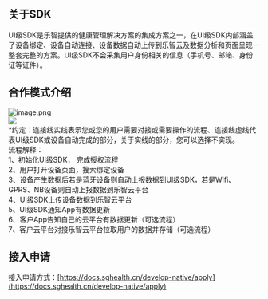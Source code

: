 <a name="SXXrH"></a>
## 关于SDK
UI级SDK是乐智提供的健康管理解决方案的集成方案之一，在UI级SDK内部涵盖了设备绑定、设备自动连接、设备数据自动上传到乐智云及数据分析和页面呈现一整套完整的方案。UI级SDK不会采集用户身份相关的信息（手机号、邮箱、身份证等证件）。

<a name="54RnH"></a>
## 合作模式介绍
![image.png](https://cdn.nlark.com/yuque/0/2021/png/265997/1616570476413-402a0c43-c4ff-46b4-80b3-1cca35e72b0a.png#averageHue=%23fcfcfc&height=489&id=Zj0OY&name=image.png&originHeight=489&originWidth=698&originalType=binary&ratio=1&rotation=0&showTitle=false&size=47236&status=done&style=none&title=&width=698)<br />![](https://cdn.nlark.com/yuque/0/2021/jpeg/265997/1616574992758-4787c54a-f513-4d1c-b0e1-5239216cd0e3.jpeg)<br />*约定：连接线实线表示您或您的用户需要对接或需要操作的流程、连接线虚线代表UI级SDK或设备自动完成的部分，关于实线的部分，您可以选择不实现。<br />流程解释：<br />1、初始化UI级SDK， 完成授权流程<br />2、用户打开设备页面，搜索绑定设备<br />3、设备产生数据后若是蓝牙设备则自动上报数据到UI级SDK，若是Wifi、GPRS、NB设备则自动上报数据到乐智云平台<br />4、UI级SDK上传设备数据到乐智云平台<br />5、UI级SDK通知App有数据更新<br />6、客户App告知自己的云平台有数据更新（可选流程）<br />7、客户云平台对接乐智云平台拉取用户的数据并存储（可选流程）

<a name="nVmzg"></a>
## 接入申请
接入申请方式：[https://docs.sghealth.cn/develop-native/apply](https://docs.sghealth.cn/develop-native/apply)<br />[<br />](https://docs.leshiguang.com/dev-ios/bluetooth/releaselog)

